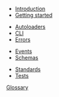 -   [Introduction](/)
-   [Getting started](/getting-started.md)
<!-- -   [Builders](/builders/index.md) -->
-	[Autoloaders](/autoloaders/index.md)
-   [CLI](/cli/index.md)
-   [Errors](/errors/index.md)
<!-- -   [Cron](/cron/index.md) -->
<!-- -   [Data Models](/dataModels/index.md) -->
-   [Events](/events/index.md)
-   [Schemas](/schemas/index.md)
<!-- -   [Services/Utilities](/services/index.md) -->
-   [Standards](/standards/index.md)
-   [Tests](/tests/index.md)


[Glossary](_glossary.md)